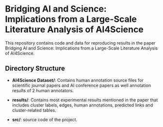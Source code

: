 # Bridging AI and Science: Implications from a Large-Scale Literature Analysis of AI4Science

This repository contains code and data for reproducing results in the paper Bridging AI and Science: Implications from a Large-Scale Literature Analysis of AI4Science.

## Directory Structure

- **AI4Science Dataset/**: Contains human annotation source files for scientific journal papers and AI conference papers as well annotation results of 2 human annotators.

- **results/**: Contains most experimental results mentioned in the paper that includes cluster labels, edges, human annotations, predicted links and cluster-related tables.

- **src/**: source code of the project.

  














